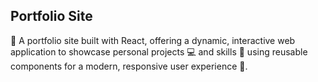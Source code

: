 ## Portfolio Site

🚀 A portfolio site built with React, offering a dynamic, interactive web application to showcase personal projects 💻 and skills 🎨 using reusable components for a modern, responsive user experience 📱.
